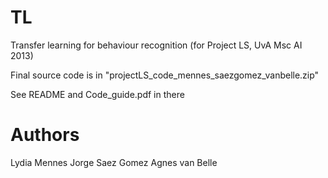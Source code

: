 TL
==

Transfer learning for behaviour recognition 
(for Project LS, UvA Msc AI 2013)

Final source code is in "projectLS_code_mennes_saezgomez_vanbelle.zip"

See README and Code_guide.pdf in there

Authors
==
Lydia Mennes
Jorge Saez Gomez
Agnes van Belle
